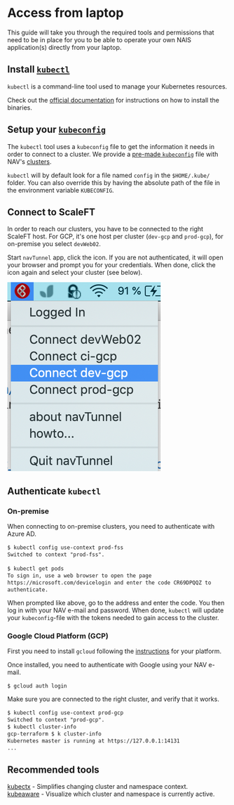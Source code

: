 # Access from laptop

This guide will take you through the required tools and permissions that need to be in place for you to be able to operate your own NAIS application\(s\) directly from your laptop.

## Install [`kubectl`](https://kubernetes.io/docs/tasks/tools/install-kubectl)

`kubectl` is a command-line tool used to manage your Kubernetes resources.

Check out the [official documentation](https://kubernetes.io/docs/tasks/tools/install-kubectl) for instructions on how to install the binaries.

## Setup your [`kubeconfig`](https://kubernetes.io/docs/concepts/configuration/organize-cluster-access-kubeconfig/)

The `kubectl` tool uses a `kubeconfig` file to get the information it needs in order to connect to a cluster. We provide a [pre-made `kubeconfig`](https://github.com/navikt/kubeconfigs.git) file with NAV's [clusters](/#nais-clusters).

`kubectl` will by default look for a file named `config` in the `$HOME/.kube/` folder. You can also override this by having the absolute path of the file in the environment variable `KUBECONFIG`.

## Connect to ScaleFT

In order to reach our clusters, you have to be connected to the right ScaleFT host. For GCP, it's one host per cluster \(`dev-gcp` and `prod-gcp`\), for on-premise you select `devWeb02`.

Start `navTunnel` app, click the icon. If you are not authenticated, it will open your browser and prompt you for your credentials. When done, click the icon again and select your cluster \(see below\).

![Select a cluster to connect to](../.gitbook/assets/scale_connect.png)

## Authenticate `kubectl`

### On-premise

When connecting to on-premise clusters, you need to authenticate with Azure AD.

```text
$ kubectl config use-context prod-fss
Switched to context "prod-fss".

$ kubectl get pods
To sign in, use a web browser to open the page https://microsoft.com/devicelogin and enter the code CR69DPQQZ to authenticate.
```

When prompted like above, go to the address and enter the code. You then log in with your NAV e-mail and password. When done, `kubectl` will update your `kubeconfig`-file with the tokens needed to gain access to the cluster.

### Google Cloud Platform \(GCP\)

First you need to install `gcloud` following the [instructions](https://cloud.google.com/sdk/docs/#install_the_latest_cloud_tools_version_cloudsdk_current_version) for your platform.

Once installed, you need to authenticate with Google using your NAV e-mail.

```text
$ gcloud auth login
```

Make sure you are connected to the right cluster, and verify that it works.

```text
$ kubectl config use-context prod-gcp
Switched to context "prod-gcp".
$ kubectl cluster-info
gcp-terraform $ k cluster-info
Kubernetes master is running at https://127.0.0.1:14131
...
```

## Recommended tools

[kubectx](https://github.com/ahmetb/kubectx) - Simplifies changing cluster and namespace context.  
[kubeaware](https://github.com/jhrv/kubeaware) - Visualize which cluster and namespace is currently active.

